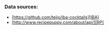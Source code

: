 ### Data sources:
* [https://github.com/teijo/iba-cocktails][IBA]
* [http://www.recipepuppy.com/about/api/][RP]

[IBA]: https://github.com/teijo/iba-cocktails
[RP]: http://www.recipepuppy.com/about/api/